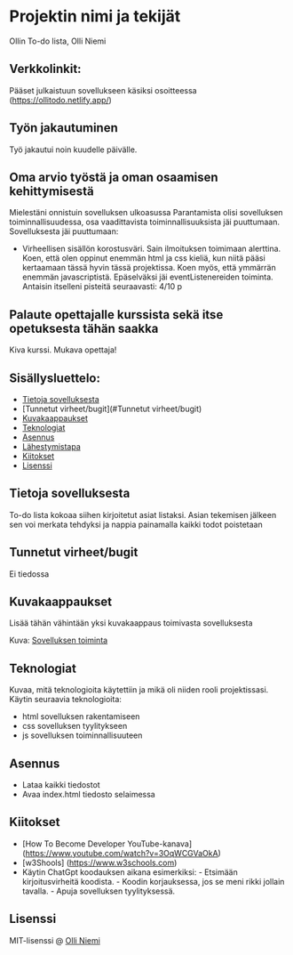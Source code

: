 # Projektin nimi ja tekijät
Ollin To-do lista, Olli Niemi

## Verkkolinkit:
Pääset julkaistuun sovellukseen käsiksi osoitteessa (https://ollitodo.netlify.app/)


## Työn jakautuminen 
Työ jakautui noin kuudelle päivälle.

## Oma arvio työstä ja oman osaamisen kehittymisestä
Mielestäni onnistuin sovelluksen ulkoasussa
Parantamista olisi sovelluksen toiminnallisuudessa, osa vaadittavista toiminnallisuuksista jäi puuttumaan.
Sovelluksesta jäi puuttumaan:
- Virheellisen sisällön korostusväri. Sain ilmoituksen toimimaan alerttina.
Koen, että olen oppinut enemmän html ja css kieliä, kun niitä pääsi kertaamaan tässä hyvin tässä projektissa. Koen myös, että ymmärrän enemmän javascriptistä.
Epäselväksi jäi eventListenereiden toiminta.
Antaisin itselleni pisteitä seuraavasti: 4/10 p

## Palaute opettajalle kurssista sekä itse opetuksesta tähän saakka
Kiva kurssi. Mukava opettaja!


## Sisällysluettelo:

- [Tietoja sovelluksesta](#tietoja-sovelluksesta)
- [Tunnetut virheet/bugit](#Tunnetut virheet/bugit)
- [Kuvakaappaukset](#kuvakaappaukset)
- [Teknologiat](#teknologiat)
- [Asennus](#asennus)
- [Lähestymistapa](#lähestymistapa)
- [Kiitokset](#kiitokset)
- [Lisenssi](#lisenssi)

## Tietoja sovelluksesta
To-do lista kokoaa siihen kirjoitetut asiat listaksi. Asian tekemisen jälkeen sen voi merkata tehdyksi ja nappia painamalla kaikki todot poistetaan

## Tunnetut virheet/bugit
Ei tiedossa

## Kuvakaappaukset
Lisää tähän vähintään yksi kuvakaappaus toimivasta sovelluksesta  

Kuva: [Sovelluksen toiminta](https://imgur.com/a/8FlvnrM)


## Teknologiat
Kuvaa, mitä teknologioita käytettiin ja mikä oli niiden rooli projektissasi.  
Käytin seuraavia teknologioita:
- html sovelluksen rakentamiseen
- css sovelluksen tyylitykseen
- js sovelluksen toiminnallisuuteen

## Asennus
- Lataa kaikki tiedostot
- Avaa index.html tiedosto selaimessa

## Kiitokset
- [How To Become Developer YouTube-kanava] (https://www.youtube.com/watch?v=3OqWCGVaOkA)
- [w3Shools] (https://www.w3schools.com)
- Käytin ChatGpt koodauksen aikana esimerkiksi:
      - Etsimään kirjoitusvirheitä koodista.
      - Koodin korjauksessa, jos se meni rikki jollain tavalla.
      - Apuja sovelluksen tyylityksessä.



## Lisenssi
MIT-lisenssi @ [Olli Niemi](https://github.com/ollin123/Todo_lista/blob/main/LICENSE)
